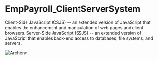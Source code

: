 # EmpPayroll_ClientServerSystem

Client-Side JavaScript (CSJS) -- an extended version of JavaScript that enables the enhancement and manipulation of web pages and client browsers. Server-Side JavaScript (SSJS) -- an extended version of JavaScript that enables back-end access to databases, file systems, and servers.

![Archenv](https://user-images.githubusercontent.com/15075906/185779609-aaada4e0-ad41-4ae0-93bb-5fc1f453e8b4.gif)
